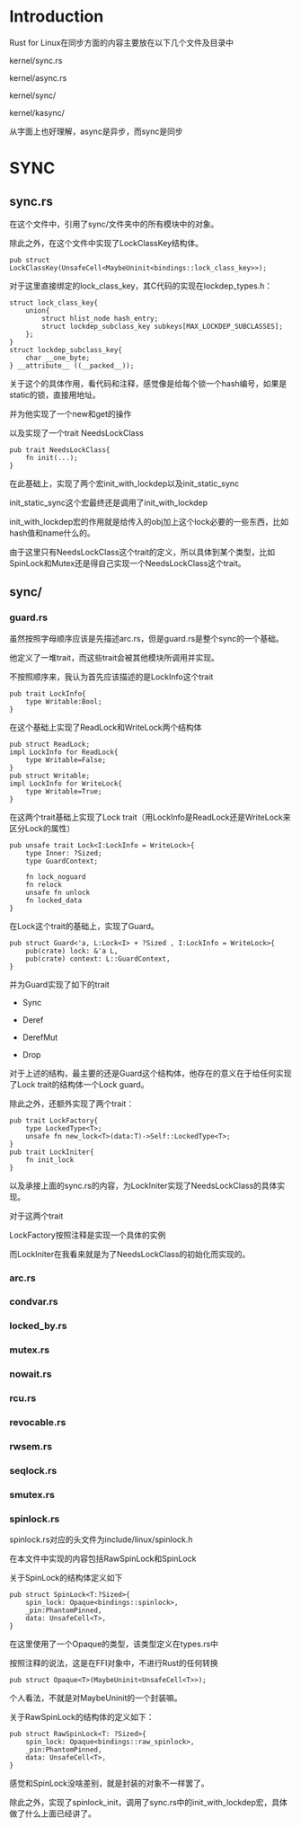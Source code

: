 # Introduction

Rust for Linux在同步方面的内容主要放在以下几个文件及目录中

kernel/sync.rs

kernel/async.rs

kernel/sync/

kernel/kasync/

从字面上也好理解，async是异步，而sync是同步



# SYNC

## sync.rs

在这个文件中，引用了sync/文件夹中的所有模块中的对象。

除此之外，在这个文件中实现了LockClassKey结构体。

```
pub struct LockClassKey(UnsafeCell<MaybeUninit<bindings::lock_class_key>>);
```

对于这里直接绑定的lock_class_key，其C代码的实现在lockdep_types.h：

```
struct lock_class_key{
    union{
        struct hlist_node hash_entry;
        struct lockdep_subclass_key subkeys[MAX_LOCKDEP_SUBCLASSES];
    };
}
struct lockdep_subclass_key{
    char __one_byte;
} __attribute__ ((__packed__));
```

关于这个的具体作用，看代码和注释，感觉像是给每个锁一个hash编号，如果是static的锁，直接用地址。

并为他实现了一个new和get的操作

以及实现了一个trait NeedsLockClass

```
pub trait NeedsLockClass{
    fn init(...);
}
```

在此基础上，实现了两个宏init_with_lockdep以及init_static_sync

init_static_sync这个宏最终还是调用了init_with_lockdep

init_with_lockdep宏的作用就是给传入的obj加上这个lock必要的一些东西，比如hash值和name什么的。

由于这里只有NeedsLockClass这个trait的定义，所以具体到某个类型，比如SpinLock和Mutex还是得自己实现一个NeedsLockClass这个trait。



## sync/

### guard.rs

虽然按照字母顺序应该是先描述arc.rs，但是guard.rs是整个sync的一个基础。

他定义了一堆trait，而这些trait会被其他模块所调用并实现。

不按照顺序来，我认为首先应该描述的是LockInfo这个trait

```
pub trait LockInfo{
    type Writable:Bool;
}
```

在这个基础上实现了ReadLock和WriteLock两个结构体

```
pub struct ReadLock;
impl LockInfo for ReadLock{
    type Writable=False;
}
pub struct Writable;
impl LockInfo for WriteLock{
    type Writable=True;
}
```

在这两个trait基础上实现了Lock trait（用LockInfo是ReadLock还是WriteLock来区分Lock的属性）

```
pub unsafe trait Lock<I:LockInfo = WriteLock>{
    type Inner: ?Sized;
    type GuardContext;

    fn lock_noguard
    fn relock
    unsafe fn unlock
    fn locked_data
}
```

在Lock这个trait的基础上，实现了Guard。

```
pub struct Guard<'a, L:Lock<I> + ?Sized , I:LockInfo = WriteLock>{
    pub(crate) lock: &'a L,
    pub(crate) context: L::GuardContext,
}
```

并为Guard实现了如下的trait

- Sync

- Deref

- DerefMut

- Drop

对于上述的结构，最主要的还是Guard这个结构体，他存在的意义在于给任何实现了Lock trait的结构体一个Lock guard。



除此之外，还额外实现了两个trait：

```
pub trait LockFactory{
    type LockedType<T>;
    unsafe fn new_lock<T>(data:T)->Self::LockedType<T>;
}
pub trait LockIniter{
    fn init_lock
}
```

以及承接上面的sync.rs的内容，为LockIniter实现了NeedsLockClass的具体实现。

对于这两个trait

LockFactory按照注释是实现一个具体的实例

而LockIniter在我看来就是为了NeedsLockClass的初始化而实现的。

### arc.rs



### condvar.rs



### locked_by.rs



### mutex.rs



### nowait.rs



### rcu.rs



### revocable.rs



### rwsem.rs



### seqlock.rs



### smutex.rs



### spinlock.rs

spinlock.rs对应的头文件为include/linux/spinlock.h

在本文件中实现的内容包括RawSpinLock和SpinLock

关于SpinLock的结构体定义如下

```
pub struct SpinLock<T:?Sized>{
    spin_lock: Opaque<bindings::spinlock>,
    _pin:PhantomPinned,
    data: UnsafeCell<T>,
}
```

在这里使用了一个Opaque的类型，该类型定义在types.rs中

按照注释的说法，这是在FFI对象中，不进行Rust的任何转换

```
pub struct Opaque<T>(MaybeUninit<UnsafeCell<T>>);
```

个人看法，不就是对MaybeUninit的一个封装嘛。

关于RawSpinLock的结构体的定义如下：

```
pub struct RawSpinLock<T: ?Sized>{
    spin_lock: Opaque<bindings::raw_spinlock>,
    _pin:PhantomPinned,
    data: UnsafeCell<T>,
}
```

感觉和SpinLock没啥差别，就是封装的对象不一样罢了。





除此之外，实现了spinlock_init，调用了sync.rs中的init_with_lockdep宏，具体做了什么上面已经讲了。
